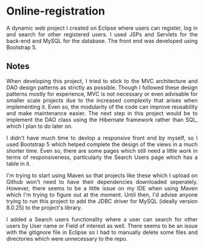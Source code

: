 # Online-registration

<p align="justify">A dynamic web project I created on Eclipse where users can register, log in and search for other registered users. I used JSPs and Servlets for the back-end 
and MySQL for the database. The front end was developed using Bootstrap 5.</p>

## Notes

<p align="justify">When developing this project, I tried to stick to the MVC architecture and DAO design patterns as strictly as possible. Though I followed these design patterns 
mostly for experience, MVC is not necessary or even advisable for smaller scale projects due to the increased complexity that arises when implementing it. Even so, the modularity
of the code can improve reusability and make maintenance easier. The next step in this project would be to implement the DAO class using the Hibernate framework rather than SQL, 
which I plan to do later 
on.</p>

<p align="justify">I didn't have much time to devlop a responsive front end by myself, so I used Bootstrap 5 which helped complete the design of the views in a much shorter time. 
Even so, there are some pages which still need a little work in terms of responsiveness, particularly the Search Users page which has a table in it.</p>

<p align="justify">I'm trying to start using Maven so that projects like these which I upload on Github won't need to have their dependencies downloaded seperately. However, 
there seems to be a little issue on my IDE when using Maven which I'm trying to figure out at the moment. Until then, I'd advise anyone trying to run this project to add the JDBC 
driver for MySQL (ideally version 8.0.25) to the project's library.</p>

<p align="justify">I added a Search users functionality where a user can search for other users by User name or Field of interest as well. There seems to be an issue with the gitignore file in Eclipse so I had to manually delete some files and directories which were unnecessary to the repo.</p>
